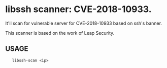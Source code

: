 # libssh scanner: CVE-2018-10933.


It'll scan for vulnerable server for CVE-2018-10933 based on ssh's banner. 

This scanner is based on the work of Leap Security.

## USAGE


```shell 
   libssh-scan <ip>
```



